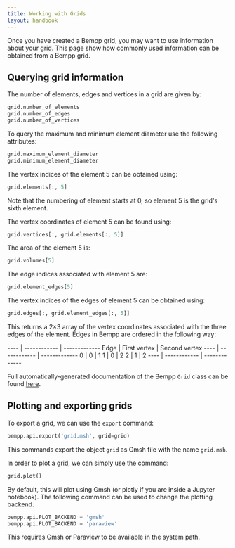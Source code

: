 ```yaml
---
title: Working with Grids
layout: handbook
---
```

Once you have created a Bempp grid, you may want to use information about your grid.
This page show how commonly used information can be obtained from a Bempp grid.

## Querying grid information

The number of elements, edges and vertices in a grid are given by:

```python
grid.number_of_elements
grid.number_of_edges
grid.number_of_vertices
```

To query the maximum and minimum element diameter use the following attributes:

```python
grid.maximum_element_diameter
grid.minimum_element_diameter
```

The vertex indices of the element 5 can be obtained using:

```python
grid.elements[:, 5]
```

Note that the numbering of element starts at 0, so element 5 is the grid's sixth element.

The vertex coordinates of element 5 can be found using:

```python
grid.vertices[:, grid.elements[:, 5]]
```

The area of the element 5 is:

```python
grid.volumes[5]
```

The edge indices associated with element 5 are:

```python
grid.element_edges[5]
```

The vertex indices of the edges of element 5 can be obtained using:

```python
grid.edges[:, grid.element_edges[:, 5]]
```

This returns a 2&times;3 array of the vertex coordinates associated
with the three edges of the element.
Edges in Bempp are ordered in the following way:

---- | ------------ | -------------
Edge | First vertex | Second vertex
---- | ------------ | -------------
 0   |  0           |  1
 1   |  0           |  2
 2   |  1           |  2
---- | ------------ | -------------

Full automatically-generated documentation of the Bempp `Grid` class can be found
[here](https://bempp-cl.readthedocs.io/en/latest/docs/bempp/api/grid/grid/index.html#bempp.api.grid.grid.Grid).

## Plotting and exporting grids
To export a grid, we can use the `export` command:

```python
bempp.api.export('grid.msh', grid=grid)
```

This commands export the object `grid` as Gmsh file with the
name `grid.msh`.

In order to plot a grid, we can simply use the command:

```python
grid.plot()
```

By default, this will plot using Gmsh (or plotly if you are inside a Jupyter notebook).
The following command can be used to change the plotting backend.

```python
bempp.api.PLOT_BACKEND = 'gmsh'
bempp.api.PLOT_BACKEND = 'paraview'
```

This requires Gmsh or Paraview to be available in the system path.
